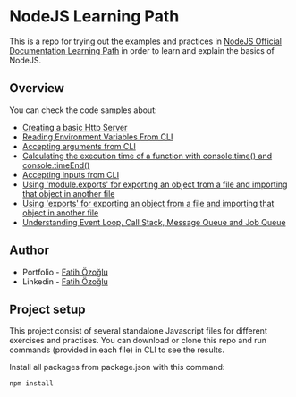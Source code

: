 # NodeJS Learning Path

This is a repo for trying out the examples and practices in [NodeJS Official Documentation Learning Path](https://nodejs.dev/learn) in order to learn and explain the basics of NodeJS.

## Overview

You can check the code samples about:

- [Creating a basic Http Server](basicHttpServer.js)
- [Reading Environment Variables From CLI](readEnvVariables.js)
- [Accepting arguments from CLI](argumentsFromCLI.js)
- [Calculating the execution time of a function with console.time() and console.timeEnd()](calculateTimeSpent.js)
- [Accepting inputs from CLI](inputFromCLI.js)
- [Using 'module.exports' for exporting an object from a file and importing that object in another file](moduleExportAndImport)
- [Using 'exports' for exporting an object from a file and importing that object in another file](exportAndImport)
- [Understanding Event Loop, Call Stack, Message Queue and Job Queue](eventLoop.js)

## Author

- Portfolio - [Fatih Özoğlu](https://fatihozoglu.github.io/react-portfolio/)
- Linkedin - [Fatih Özoğlu](https://www.linkedin.com/in/fatihozoglu/)

## Project setup

This project consist of several standalone Javascript files for different exercises and practises. You can download or clone this repo and run commands (provided in each file) in CLI to see the results.

Install all packages from package.json with this command:

```
npm install
```
